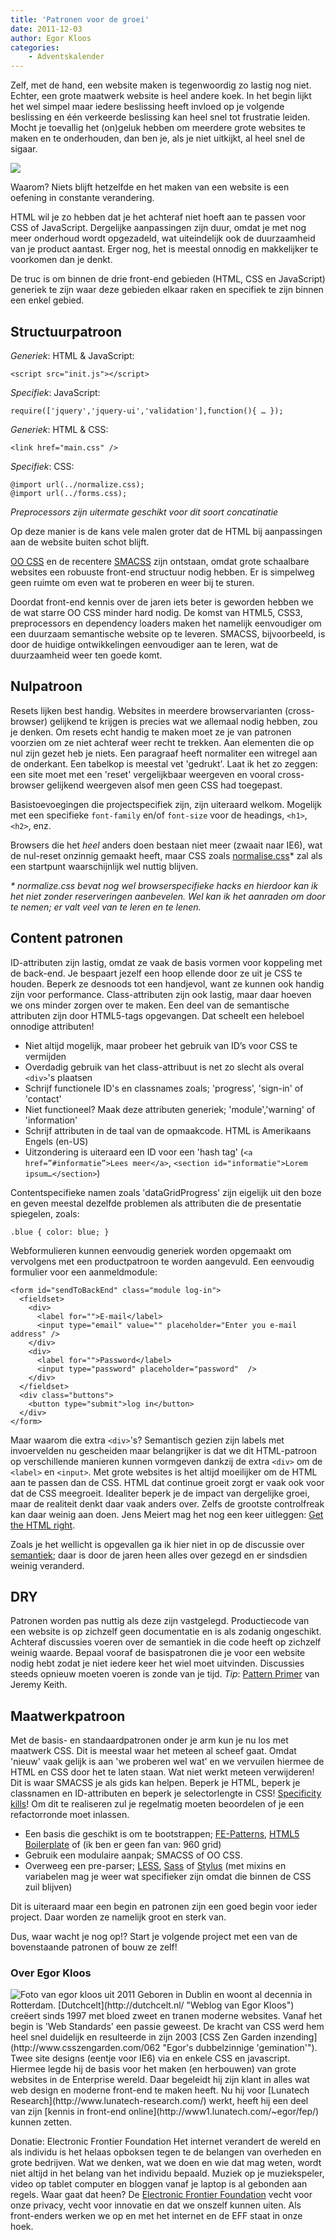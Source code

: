 ```yaml
---
title: 'Patronen voor de groei'
date: 2011-12-03
author: Egor Kloos
categories:
    - Adventskalender
---
```


Zelf, met de hand, een website maken is tegenwoordig zo lastig nog niet. Echter, een grote maatwerk website is heel andere koek. In het begin lijkt het wel simpel maar iedere beslissing heeft invloed op je volgende beslissing en één verkeerde beslissing kan heel snel tot frustratie leiden. Mocht je toevallig het (on)geluk hebben om meerdere grote websites te maken en te onderhouden, dan ben je, als je niet uitkijkt, al heel snel de sigaar.

![](/_img/2011/12/patterns-box.png)

Waarom? Niets blijft hetzelfde en het maken van een website is een oefening in constante verandering.

HTML wil je zo hebben dat je het achteraf niet hoeft aan te passen voor CSS of JavaScript. Dergelijke aanpassingen zijn duur, omdat je met nog meer onderhoud wordt opgezadeld, wat uiteindelijk ook de duurzaamheid van je product aantast. Erger nog, het is meestal onnodig en makkelijker te voorkomen dan je denkt.

De truc is om binnen de drie front-end gebieden (HTML, CSS en JavaScript) generiek te zijn waar deze gebieden elkaar raken en specifiek te zijn binnen een enkel gebied.

## Structuurpatroon

_Generiek_: HTML & JavaScript:

```
<script src="init.js"></script>
```

_Specifiek_: JavaScript:

```
require(['jquery','jquery-ui','validation'],function(){ … });
```

_Generiek_: HTML & CSS:

```
<link href="main.css" />
```

_Specifiek_: CSS:

```
@import url(../normalize.css);
@import url(../forms.css);
```

_Preprocessors zijn uitermate geschikt voor dit soort concatinatie_

Op deze manier is de kans vele malen groter dat de HTML bij aanpassingen aan de website buiten schot blijft.

[OO CSS](http://oocss.org/ 'Object Orientated CSS') en de recentere [SMACSS](http://smacss.com/book/ 'Scalable and Modular Architecture for CSS') zijn ontstaan, omdat grote schaalbare websites een robuuste front-end structuur nodig hebben. Er is simpelweg geen ruimte om even wat te proberen en weer bij te sturen.

Doordat front-end kennis over de jaren iets beter is geworden hebben we de wat starre OO CSS minder hard nodig. De komst van HTML5, CSS3, preprocessors en dependency loaders maken het namelijk eenvoudiger om een duurzaam semantische website op te leveren. SMACSS, bijvoorbeeld, is door de huidige ontwikkelingen eenvoudiger aan te leren, wat de duurzaamheid weer ten goede komt.

## Nulpatroon

Resets lijken best handig. Websites in meerdere browservarianten (cross-browser) gelijkend te krijgen is precies wat we allemaal nodig hebben, zou je denken. Om resets echt handig te maken moet ze je van patronen voorzien om ze niet achteraf weer recht te trekken. Aan elementen die op nul zijn gezet heb je niets. Een paragraaf heeft normaliter een witregel aan de onderkant. Een tabelkop is meestal vet 'gedrukt'. Laat ik het zo zeggen: een site moet met een 'reset' vergelijkbaar weergeven en vooral cross-browser gelijkend weergeven alsof men geen CSS had toegepast.

Basistoevoegingen die projectspecifiek zijn, zijn uiteraard welkom. Mogelijk met een specifieke `font-family` en/of `font-size` voor de headings, `<h1>`, `<h2>`, enz.

Browsers die het _heel_ anders doen bestaan niet meer (zwaait naar IE6), wat de nul-reset onzinnig gemaakt heeft, maar CSS zoals [normalise.css](https://github.com/necolas/normalize.css/)\* zal als een startpunt waarschijnlijk wel nuttig blijven.

_\* normalize.css bevat nog wel browserspecifieke hacks en hierdoor kan ik het niet zonder reserveringen aanbevelen. Wel kan ik het aanraden om door te nemen; er valt veel van te leren en te lenen._

## Content patronen

ID-attributen zijn lastig, omdat ze vaak de basis vormen voor koppeling met de back-end. Je bespaart jezelf een hoop ellende door ze uit je CSS te houden. Beperk ze desnoods tot een handjevol, want ze kunnen ook handig zijn voor performance. Class-attributen zijn ook lastig, maar daar hoeven we ons minder zorgen over te maken. Een deel van de semantische attributen zijn door HTML5-tags opgevangen. Dat scheelt een heleboel onnodige attributen!

-   Niet altijd mogelijk, maar probeer het gebruik van ID’s voor CSS te vermijden
-   Overdadig gebruik van het class-attribuut is net zo slecht als overal `<div>`'s plaatsen
-   Schrijf functionele ID's en classnames zoals; 'progress', 'sign-in' of 'contact'
-   Niet functioneel? Maak deze attributen generiek; 'module','warning' of 'information'
-   Schrijf attributen in de taal van de opmaakcode. HTML is Amerikaans Engels (en-US)
-   Uitzondering is uiteraard een ID voor een 'hash tag' (`<a href=”#informatie”>Lees meer</a>`, `<section id="informatie">Lorem ipsum…</section>`)

Contentspecifieke namen zoals 'dataGridProgress' zijn eigelijk uit den boze en geven meestal dezelfde problemen als attributen die de presentatie spiegelen, zoals:

```
.blue { color: blue; }
```

Webformulieren kunnen eenvoudig generiek worden opgemaakt om vervolgens met een productpatroon te worden aangevuld. Een eenvoudig formulier voor een aanmeldmodule:

```
<form id="sendToBackEnd" class="module log-in">
  <fieldset>
    <div>
      <label for="">E-mail</label>
      <input type="email" value="" placeholder="Enter you e-mail address" />
    </div>
    <div>
      <label for="">Password</label>
      <input type="password" placeholder="password"  />
    </div>
  </fieldset>
  <div class="buttons">
    <button type="submit">log in</button>
  </div>
</form>
```

Maar waarom die extra `<div>`'s? Semantisch gezien zijn labels met invoervelden nu gescheiden maar belangrijker is dat we dit HTML-patroon op verschillende manieren kunnen vormgeven dankzij de extra `<div>` om de `<label>` en `<input>`. Met grote websites is het altijd moeilijker om de HTML aan te passen dan de CSS. HTML dat continue groeit zorgt er vaak ook voor dat de CSS meegroeit. Idealiter beperk je de impact van dergelijke groei, maar de realiteit denkt daar vaak anders over. Zelfs de grootste controlfreak kan daar weinig aan doen. Jens Meiert mag het nog een keer uitleggen: [Get the HTML right](http://meiert.com/en/blog/20080926/get-the-html-right/).

Zoals je het wellicht is opgevallen ga ik hier niet in op de discussie over [semantiek](http://www.w3.org/2001/sw/); daar is door de jaren heen alles over gezegd en er sindsdien weinig veranderd.

## DRY

Patronen worden pas nuttig als deze zijn vastgelegd. Productiecode van een website is op zichzelf geen documentatie en is als zodanig ongeschikt. Achteraf discussies voeren over de semantiek in die code heeft op zichzelf weinig waarde. Bepaal vooraf de basispatronen die je voor een website nodig hebt zodat je niet iedere keer het wiel moet uitvinden. Discussies steeds opnieuw moeten voeren is zonde van je tijd. _Tip_: [Pattern Primer](https://github.com/adactio/Pattern-Primer) van Jeremy Keith.

## Maatwerkpatroon

Met de basis- en standaardpatronen onder je arm kun je nu los met maatwerk CSS. Dit is meestal waar het meteen al scheef gaat. Omdat 'nieuw' vaak gelijk is aan 'we proberen wel wat' en we vervuilen hiermee de HTML en CSS door het te laten staan. Wat niet werkt meteen verwijderen! Dit is waar SMACSS je als gids kan helpen. Beperk je HTML, beperk je classnamen en ID-attributen en beperk je selectorlengte in CSS! [Specificity kills](http://www.stuffandnonsense.co.uk/archives/css_specificity_wars.html)! Om dit te realiseren zul je regelmatig moeten beoordelen of je een refactorronde moet inlassen.

-   Een basis die geschikt is om te bootstrappen; [FE-Patterns](https://github.com/dutchcelt/FE-Patterns), [HTML5 Boilerplate](http://html5boilerplate.com/) of (ik ben er geen fan van: 960 grid)
-   Gebruik een modulaire aanpak; SMACSS of OO CSS.
-   Overweeg een pre-parser; [LESS](http://lesscss.org/), [Sass](http://sass-lang.com/) of [Stylus](http://learnboost.github.com/stylus/try.html) (met mixins en variabelen mag je weer wat specifieker zijn omdat die binnen de CSS zuil blijven)

Dit is uiteraard maar een begin en patronen zijn een goed begin voor ieder project. Daar worden ze namelijk groot en sterk van.

Dus, waar wacht je nog op!? Start je volgende project met een van de bovenstaande patronen of bouw ze zelf!

### Over Egor Kloos

<img src="/_img/2011/12/egor-kloos.jpg" alt="Foto van egor kloos uit 2011" class="floating-portrait" /> 
Geboren in Dublin en woont al decennia in Rotterdam. [Dutchcelt](http://dutchcelt.nl/ "Weblog van Egor Kloos") creëert sinds 1997 met bloed zweet en tranen moderne websites. Vanaf het begin is 'Web Standards' een passie geweest. De kracht van CSS werd hem heel snel duidelijk en resulteerde in zijn 2003 [CSS Zen Garden inzending](http://www.csszengarden.com/062 "Egor's dubbelzinnige 'gemination'"). Twee site designs (eentje voor IE6) via en enkele CSS en javascript.
Hiermee legde hij de basis voor het maken (en herbouwen) van grote websites in de Enterprise wereld. Daar begeleidt hij zijn klant in alles wat web design en moderne front-end te maken heeft. Nu hij voor [Lunatech Research](http://www.lunatech-research.com/) werkt, heeft hij een deel van zijn [kennis in front-end online](http://www1.lunatech.com/~egor/fep/) kunnen zetten.

Donatie: Electronic Frontier Foundation
Het internet verandert de wereld en als individu is het helaas opboksen tegen te de belangen van overheden en grote bedrijven. Wat we denken, wat we doen en wie dat mag weten, wordt niet altijd in het belang van het individu bepaald. Muziek op je muziekspeler, video op tablet computer en bloggen vanaf je laptop is al gebonden aan regels. Waar gaat dat heen?
De [Electronic Frontier Foundation](https://www.eff.org/) vecht voor onze privacy, vecht voor innovatie en dat we onszelf kunnen uiten. Als front-enders werken we op en met het internet en de EFF staat in onze hoek.
